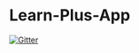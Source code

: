 # Learn-Plus-App

[![Gitter](https://badges.gitter.im/rajeshincorp/Learn-Plus-App.svg)](https://gitter.im/rajeshincorp/Learn-Plus-App?utm_source=badge&utm_medium=badge&utm_campaign=pr-badge&utm_content=badge)